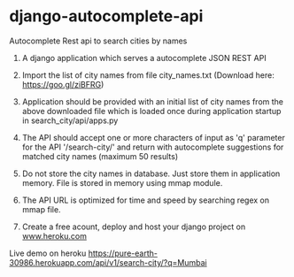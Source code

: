 # django-autocomplete-api
Autocomplete Rest api to search cities by names

  1) A django application which serves a autocomplete JSON REST API

  2) Import the list of city names from file city_names.txt (Download here: https://goo.gl/ziBFRG)

  3) Application should be provided with an initial list of city names from the above downloaded file which is loaded once during application startup in search_city/api/apps.py 

  4) The API should accept one or more characters of input as 'q' parameter for the API '/search-city/' and return with autocomplete suggestions for matched city names (maximum 50 results)

  5) Do not store the city names in database. Just store them in application memory. File is stored in memory using mmap module.

  6) The API URL is optimized for time and speed by searching regex on mmap file.

  7) Create a free acount, deploy and host your django project on www.heroku.com 

  Live demo on heroku
  https://pure-earth-30986.herokuapp.com/api/v1/search-city/?q=Mumbai
